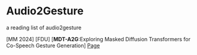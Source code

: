 # Audio2Gesture
a reading list of audio2gesture


[MM 2024] [FDU] [**MDT-A2G**:Exploring Masked Diffusion Transformers for Co-Speech Gesture Generation] [Page](https://xiaofenmao.github.io/web-project/MDT-A2G/)
